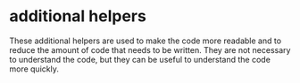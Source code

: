 # additional helpers
These additional helpers are used to make the code more readable and to reduce the amount of code that needs to be written. They are not necessary to understand the code, but they can be useful to understand the code more quickly.
